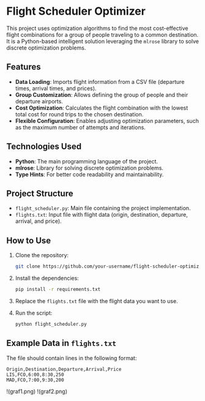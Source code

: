 # Flight Scheduler Optimizer

This project uses optimization algorithms to find the most cost-effective flight combinations for a group of people traveling to a common destination. It is a Python-based intelligent solution leveraging the `mlrose` library to solve discrete optimization problems.

## Features

- **Data Loading**: Imports flight information from a CSV file (departure times, arrival times, and prices).
- **Group Customization**: Allows defining the group of people and their departure airports.
- **Cost Optimization**: Calculates the flight combination with the lowest total cost for round trips to the chosen destination.
- **Flexible Configuration**: Enables adjusting optimization parameters, such as the maximum number of attempts and iterations.

## Technologies Used

- **Python**: The main programming language of the project.
- **mlrose**: Library for solving discrete optimization problems.
- **Type Hints**: For better code readability and maintainability.

## Project Structure

- `flight_scheduler.py`: Main file containing the project implementation.
- `flights.txt`: Input file with flight data (origin, destination, departure, arrival, and price).

## How to Use

1. Clone the repository:
   ```bash
   git clone https://github.com/your-username/flight-scheduler-optimizer.git
   ```

2. Install the dependencies:
   ```bash
   pip install -r requirements.txt
   ```

3. Replace the `flights.txt` file with the flight data you want to use.

4. Run the script:
   ```bash
   python flight_scheduler.py
   ```

## Example Data in `flights.txt`

The file should contain lines in the following format:
```
Origin,Destination,Departure,Arrival,Price
LIS,FCO,6:00,8:30,250
MAD,FCO,7:00,9:30,200
```
!(graf1.png)
!(graf2.png)

